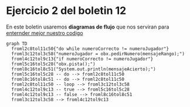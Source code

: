 # Ejercicio 2 del boletin 12
En este boletin usaremos <b>diagramas de flujo</b> que nos serviran para <ins>enternder mejor nuestro codigo</ins>

```mermaid
graph TD
  froml2c8tol11c50{"do while numeroCorrecto != numeroJugador"}
  froml3c12tol3c58("numeroJugador = obx.pedirNumero(mensajeRango);")
  froml4c12tol9c13{"if numeroCorrecto != numeroJugador"}
  froml5c16tol5c28("obx.pista();")
  froml8c16tol8c51("System.out.println(mensajeAcierto);")
  froml5c16tol5c28 -- do --> froml2c8tol11c50
  froml8c16tol8c51 -- do --> froml2c8tol11c50
  froml2c8tol11c50 -- loop --> froml3c12tol3c58
  froml4c12tol9c13 -- true --> froml5c16tol5c28
  froml4c12tol9c13 -- false --> froml8c16tol8c51
  froml3c12tol3c58 --> froml4c12tol9c13
```
